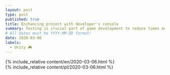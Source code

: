 ```yaml
---
layout: post
type: post
published: true
title: Enchancing project with developer's console
summary: Testing is crucial part of game development to reduce times on solving bugs in it's final stage. If you are planning on making expanded game or app in Unity consider sacrificing some time on implementing console that will handle commands. That way you will shorten testing time. Not everything in Unity can be covered with unit tests. It can be extremely useful in built version since it allows to e.g. print logs. Without it functional testing can take much longer.
# All dates must be YYYY-MM-DD format!
date: 2020-03-06
labels:
  - Unity 🎮
---
```


<div class="ui top attached tabular menu">
  <span class="iconify icon-30" data-icon="pixelarticons:code" style="color: white; margin: auto 15px;"></span>

<a class="item active" data-tab="first"><span class="iconify icon-20" data-icon="twemoji:flag-england"></span></a>
<a class="item" data-tab="second"><span class="iconify icon-20" data-icon="emojione-v1:flag-for-poland"></span></a>

</div>

<!--
****************************************
ENGLISH TAB
****************************************
-->
<div class="ui bottom attached tab segment active mb-5 post-padding" data-tab="first">
  {% include_relative content/en/2020-03-06.html %}
</div>

<!--
****************************************
POLISH TAB
****************************************
-->
<div class="ui bottom attached tab segment mb-5 post-padding" data-tab="second">
  {% include_relative content/pl/2020-03-06.html %}
</div>

